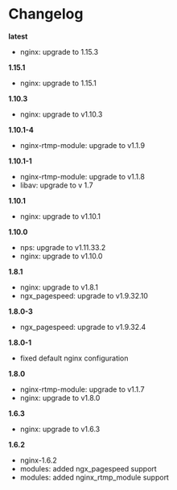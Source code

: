 # Changelog

**latest**
- nginx: upgrade to 1.15.3

**1.15.1**
- nginx: upgrade to 1.15.1

**1.10.3**
- nginx: upgrade to v1.10.3

**1.10.1-4**
- nginx-rtmp-module: upgrade to v1.1.9

**1.10.1-1**
- nginx-rtmp-module: upgrade to v1.1.8
- libav: upgrade to v 1.7

**1.10.1**
- nginx: upgrade to v1.10.1

**1.10.0**
- nps: upgrade to v1.11.33.2
- nginx: upgrade to v1.10.0

**1.8.1**
- nginx: upgrade to v1.8.1
- ngx_pagespeed: upgrade to v1.9.32.10

**1.8.0-3**
- ngx_pagespeed: upgrade to v1.9.32.4

**1.8.0-1**
- fixed default nginx configuration

**1.8.0**
- nginx-rtmp-module: upgrade to v1.1.7
- nginx: upgrade to v1.8.0

**1.6.3**
- nginx: upgrade to v1.6.3

**1.6.2**
- nginx-1.6.2
- modules: added ngx_pagespeed support
- modules: added nginx_rtmp_module support

